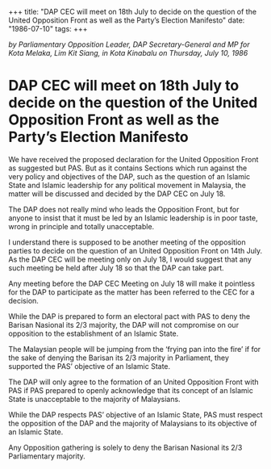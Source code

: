 +++ 
title: "DAP CEC will meet on 18th July to decide on the question of the United Opposition Front as well as the Party’s Election Manifesto"
date: "1986-07-10"
tags:
+++

_by Parliamentary Opposition Leader, DAP Secretary-General and MP for Kota Melaka, Lim Kit Siang, in Kota Kinabalu on Thursday, July 10, 1986_

# DAP CEC will meet on 18th July to decide on the question of the United Opposition Front as well as the Party’s Election Manifesto

We have received the proposed declaration for the United Opposition Front as suggested but PAS. But as it contains Sections which run against the very policy and objectives of the DAP, such as the question of an Islamic State and Islamic leadership for any political movement in Malaysia, the matter will be discussed and decided by the DAP CEC on July 18.</u>

The DAP does not really mind who leads the Opposition Front, but for anyone to insist that it must be led by an Islamic leadership is in poor taste, wrong in principle and totally unacceptable.

I understand there is supposed to be another meeting of the opposition parties to decide on the question of an United Opposition Front on 14th July. As the DAP CEC will be meeting only on July 18, I would suggest that any such meeting be held after July 18 so that the DAP can take part.

Any meeting before the DAP CEC Meeting on July 18 will make it pointless for the DAP to participate as the matter has been referred to the CEC for a decision.

While the DAP is prepared to form an electoral pact with PAS to deny the Barisan Nasional its 2/3 majority, the DAP will not compromise on our opposition to the establishment of an Islamic State.

The Malaysian people will be jumping from the ‘frying pan into the fire’ if for the sake of denying the Barisan its 2/3 majority in Parliament, they supported the PAS’ objective of an Islamic State.

The DAP will only agree to the formation of an United Opposition Front with PAS if PAS prepared to openly acknowledge that its concept of an Islamic State is unacceptable to the majority of Malaysians.

While the DAP respects PAS’ objective of an Islamic State, PAS must respect the opposition of the DAP and the majority of Malaysians to its objective of an Islamic State.

Any Opposition gathering is solely to deny the Barisan Nasional its 2/3 Parliamentary majority.
 
